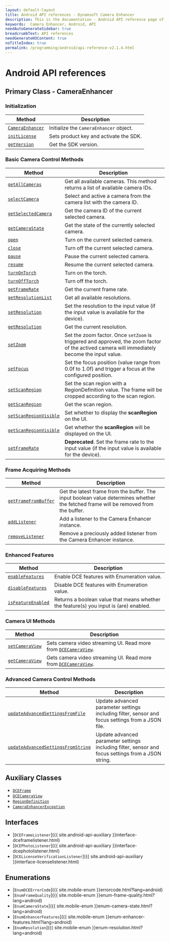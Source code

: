 ```yaml
---
layout: default-layout
title: Android API references - Dynamsoft Camera Enhancer
description: This is the documentation - Android API reference page of Dynamsoft Camera Enhancer.
keywords:  Camera Enhancer, Android, API
needAutoGenerateSidebar: true
breadcrumbText: API references
needGenerateH3Content: true
noTitleIndex: true
permalink: /programming/android/api-reference-v2.1.4.html
---
```


# Android API references

## Primary Class - CameraEnhancer

### Initialization

| Method | Description |
| ------ | ----------- |
| [`CameraEnhancer`]({{site.android-api}}camera-enhancer.html#cameraenhancer) | Initialize the `CameraEnhancer` object. |
| [`initLicense`]({{site.android-api}}camera-enhancer.html#initlicense) | Sets product key and activate the SDK. |
| [`getVersion`]({{site.android-api}}camera-enhancer.html#getversion) | Get the SDK version. |

### Basic Camera Control Methods

| Method | Description |
| ------ | ----------- |
| [`getAllCameras`]({{site.android-api}}camera-enhancer.html#getallcameras) | Get all available cameras. This method returns a list of available camera IDs. |
| [`selectCamera`]({{site.android-api}}camera-enhancer.html#selectcamera) | Select and active a camera from the camera list with the camera ID. |
| [`getSelectedCamera`]({{site.android-api}}camera-enhancer.html#getselectedcamera) | Get the camera ID of the current selected camera. |
| [`getCameraState`]({{site.android-api}}camera-enhancer.html#getcamerastate) | Get the state of the currently selected camera. |
| [`open`]({{site.android-api}}camera-enhancer.html#open) | Turn on the current selected camera. |
| [`close`]({{site.android-api}}camera-enhancer.html#close) | Turn off the current selected camera. |
| [`pause`]({{site.android-api}}camera-enhancer.html#pause) | Pause the current selected  camera. |
| [`resume`]({{site.android-api}}camera-enhancer.html#resume) | Resume the current selected camera. |
| [`turnOnTorch`]({{site.android-api}}camera-enhancer.html#turnontorch) | Turn on the torch. |
| [`turnOffTorch`]({{site.android-api}}camera-enhancer.html#turnofftorch) | Turn off the torch. |
| [`getFrameRate`]({{site.android-api}}camera-enhancer.html#getframerate) | Get the current frame rate. |
| [`getResolutionList`]({{site.android-api}}camera-enhancer.html#getresolutionlist) | Get all available resolutions. |
| [`setResolution`]({{site.android-api}}camera-enhancer.html#setresolution) | Set the resolution to the input value (if the input value is available for the device). |
| [`getResolution`]({{site.android-api}}camera-enhancer.html#getresolution) | Get the current resolution. |
| [`setZoom`]({{site.android-api}}camera-enhancer.html#setzoom) | Set the zoom factor. Once `setZoom` is triggered and approved, the zoom factor of the actived camera will immediately become the input value. |
| [`setFocus`]({{site.android-api}}camera-enhancer.html#setfocus) | Set the focus position (value range from 0.0f to 1.0f) and trigger a focus at the configured position. |
| [`setScanRegion`]({{site.android-api}}camera-enhancer.html#setscanregion) | Set the scan region with a RegionDefinition value. The frame will be cropped according to the scan region. |
| [`getScanRegion`]({{site.android-api}}camera-enhancer.html#getscanregion) | Get the scan region. |
| [`setScanRegionVisible`]({{site.android-api}}camera-enhancer.html#setscanregionvisible) | Set whether to display the **scanRegion** on the UI. |
| [`getScanRegionVisible`]({{site.android-api}}camera-enhancer.html#getscanregionvisible) | Get whether the **scanRegion** will be displayed on the UI. |
| [`setFrameRate`]({{site.android-api}}camera-enhancer.html#setframerate) | **Deprecated**. Set the frame rate to the input value (if the input value is available for the device). |

### Frame Acquiring Methods

| Method | Description |
| ------ | ----------- |
| [`getFrameFromBuffer`]({{site.android-api}}camera-enhancer.html#getframefrombuffer) | Get the latest frame from the buffer. The input boolean value determines whether the fetched frame will be removed from the buffer. |
| [`addListener`]({{site.android-api}}camera-enhancer.html#addlistener) | Add a listener to the Camera Enhancer instance. |
| [`removeListener`]({{site.android-api}}camera-enhancer.html#removelistener) | Remove a preciously added listener from the Camera Enhancer instance. |

### Enhanced Features

| Method | Description |
| ------ | ----------- |
| [`enableFeatures`]({{site.android-api}}camera-enhancer.html#enablefeatures) | Enable DCE features with Enumeration value. |
| [`disableFeatures`]({{site.android-api}}camera-enhancer.html#disablefeatures) | Disable DCE features with Enumeration value. |
| [`isFeatureEnabled`]({{site.android-api}}camera-enhancer.html#isfeatureenabled) | Returns a boolean value that means whether the feature(s) you input is (are) enabled. |

### Camera UI Methods

| Method | Description |
| ------ | ----------- |
| [`setCameraView`]({{site.android-api}}camera-enhancer.html#setcameraview) | Sets camera video streaming UI. Read more from [`DCECameraView`]({{site.android-api-auxiliary}}dcecameraview.html). |
| [`getCameraView`]({{site.android-api}}camera-enhancer.html#setcameraview) | Gets camera video streaming UI. Read more from [`DCECameraView`]({{site.android-api-auxiliary}}dcecameraview.html). |

### Advanced Camera Control Methods

| Method | Description |
| ------ | ----------- |
| [`updateAdvancedSettingsFromFile`]({{site.android-api}}camera-enhancer.html#updateadvancedsettingsfromfile) | Update advanced parameter settings including filter, sensor and focus settings from a JSON file. |
| [`updateAdvancedSettingsFromString`]({{site.android-api}}camera-enhancer.html#updateadvancedsettingsfromstring) | Update advanced parameter settings including filter, sensor and focus settings from a JSON string. |

## Auxiliary Classes

- [`DCEFrame`]({{site.android-api-auxiliary}}dceframe.html)
- [`DCECameraView`]({{site.android-api-auxiliary}}dcecameraview.html)
- [`RegionDefinition`]({{site.android-api-auxiliary}}region-definition.html)
- [`CameraEnhancerException`]({{site.android-api-auxiliary}}camera-enhancer-exception.html)

## Interfaces

- [`DCEFrameListener`]({{ site.android-api-auxiliary }}interface-dceframelistener.html)
- [`DCEPhotoListener`]({{ site.android-api-auxiliary }}interface-dcephotolistener.html)
- [`DCELicenseVerificationListener`]({{ site.android-api-auxiliary }}interface-licenselistener.html)

## Enumerations

- [`EnumDCEErrorCode`]({{ site.mobile-enum }}errorcode.html?lang=android)
- [`EnumFrameQuality`]({{ site.mobile-enum }}enum-frame-quality.html?lang=android)
- [`EnumCameraState`]({{ site.mobile-enum }}enum-camera-state.html?lang=android)
- [`EnumEnhancerFeatures`]({{ site.mobile-enum }}enum-enhancer-features.html?lang=android)
- [`EnumResolution`]({{ site.mobile-enum }}enum-resolution.html?lang=android)
